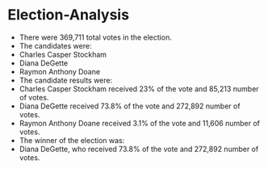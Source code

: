 # Election-Analysis

- There were 369,711 total votes in the election.
- The candidates were:
- Charles Casper Stockham
- Diana DeGette
- Raymon Anthony Doane
- The candidate results were:
- Charles Casper Stockham received 23% of the vote and 85,213 number of votes.
- Diana DeGette received 73.8% of the vote and 272,892 number of votes.
- Raymon Anthony Doane received 3.1% of the vote and 11,606 number of votes.
- The winner of the election was:
- Diana DeGette, who received 73.8% of the vote and 272,892 number of votes.
